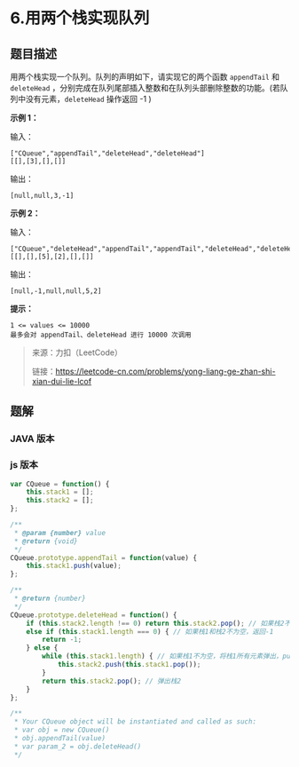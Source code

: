 # 6.用两个栈实现队列

## 题目描述

用两个栈实现一个队列。队列的声明如下，请实现它的两个函数 `appendTail` 和 `deleteHead` ，分别完成在队列尾部插入整数和在队列头部删除整数的功能。(若队列中没有元素，`deleteHead` 操作返回 -1 )

**示例 1：**

输入：

```
["CQueue","appendTail","deleteHead","deleteHead"]
[[],[3],[],[]]
```

输出：

```
[null,null,3,-1]
```

**示例 2：**

输入：

```
["CQueue","deleteHead","appendTail","appendTail","deleteHead","deleteHead"]
[[],[],[5],[2],[],[]]
```

输出：

```
[null,-1,null,null,5,2]
```

**提示：**

```
1 <= values <= 10000
最多会对 appendTail、deleteHead 进行 10000 次调用
```

> 来源：力扣（LeetCode）
>
> 链接：https://leetcode-cn.com/problems/yong-liang-ge-zhan-shi-xian-dui-lie-lcof



## 题解

### JAVA 版本





### js 版本

```js
var CQueue = function() {
    this.stack1 = [];
    this.stack2 = [];
};

/** 
 * @param {number} value
 * @return {void}
 */
CQueue.prototype.appendTail = function(value) {
    this.stack1.push(value);
};

/**
 * @return {number}
 */
CQueue.prototype.deleteHead = function() {
    if (this.stack2.length !== 0) return this.stack2.pop(); // 如果栈2不为空，则弹出
    else if (this.stack1.length === 0) { // 如果栈1和栈2不为空，返回-1
        return -1;
    } else { 
        while (this.stack1.length) { // 如果栈1不为空，将栈1所有元素弹出，push到栈1
            this.stack2.push(this.stack1.pop());
        }
        return this.stack2.pop(); // 弹出栈2
    }
};

/**
 * Your CQueue object will be instantiated and called as such:
 * var obj = new CQueue()
 * obj.appendTail(value)
 * var param_2 = obj.deleteHead()
 */
```

